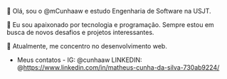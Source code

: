 👋 Olá, sou o @mCunhaaw e estudo Engenharia de Software na USJT. 

👀 Eu sou apaixonado por tecnologia e programação. Sempre estou em busca de novos desafios e projetos interessantes.

🌱 Atualmente, me concentro no desenvolvimento web.

- Meus contatos -
IG: @cunhaaw 
LINKEDIN: @https://www.linkedin.com/in/matheus-cunha-da-silva-730ab9224/

<!---
mCunhaaw/mCunhaaw is a ✨ special ✨ repository because its `README.md` (this file) appears on your GitHub profile.
You can click the Preview link to take a look at your changes.
--->
